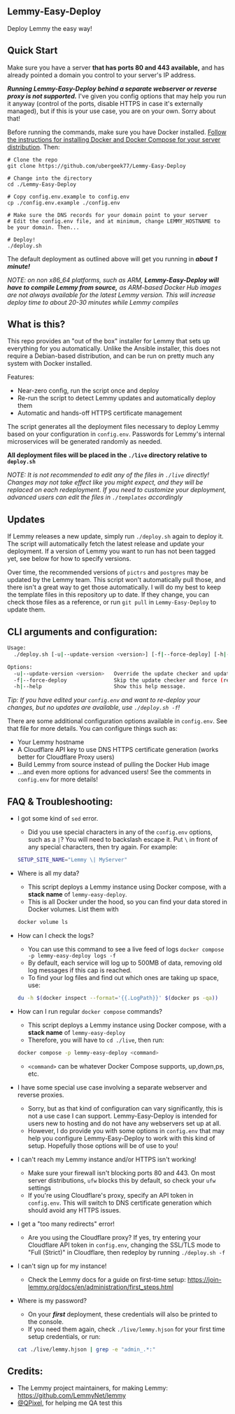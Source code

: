 Lemmy-Easy-Deploy
---

Deploy Lemmy the easy way!

Quick Start
---

Make sure you have a server **that has ports 80 and 443 available,** and has already pointed a domain you control to your server's IP address.

***Running Lemmy-Easy-Deploy behind a separate webserver or reverse proxy is not supported.*** I've given you config options that may help you run it anyway (control of the ports, disable HTTPS in case it's externally managed), but if this is your use case, you are on your own. Sorry about that!

Before running the commands, make sure you have Docker installed. [Follow the instructions for installing Docker and Docker Compose for your server distribution](https://docs.docker.com/engine/install/#server). Then:

```
# Clone the repo
git clone https://github.com/ubergeek77/Lemmy-Easy-Deploy

# Change into the directory
cd ./Lemmy-Easy-Deploy

# Copy config.env.example to config.env
cp ./config.env.example ./config.env

# Make sure the DNS records for your domain point to your server
# Edit the config.env file, and at minimum, change LEMMY_HOSTNAME to be your domain. Then...

# Deploy!
./deploy.sh
```

The default deployment as outlined above will get you running in ***about 1 minute!***

*NOTE: on non x86_64 platforms, such as ARM, **Lemmy-Easy-Deploy will have to compile Lemmy from source,** as ARM-based Docker Hub images are not always available for the latest Lemmy version. This will increase deploy time to about 20-30 minutes while Lemmy compiles*

What is this?
---
This repo provides an "out of the box" installer for Lemmy that sets up everything for you automatically. Unlike the Ansible installer, this does not require a Debian-based distribution, and can be run on pretty much any system with Docker installed.

Features:

- Near-zero config, run the script once and deploy
- Re-run the script to detect Lemmy updates and automatically deploy them
- Automatic and hands-off HTTPS certificate management

The script generates all the deployment files necessary to deploy Lemmy based on your configuration in `config.env`. Passwords for Lemmy's internal microservices will be generated randomly as needed.

**All deployment files will be placed in the `./live` directory relative to `deploy.sh`**

*NOTE: It is not recommended to edit any of the files in `./live` directly! Changes may not take effect like you might expect, and they will be replaced on each redeployment. If you need to customize your deployment, advanced users can edit the files in `./templates` accordingly*

Updates
---

If Lemmy releases a new update, simply run `./deploy.sh` again to deploy it. The script will automatically fetch the latest release and update your deployment. If a version of Lemmy you want to run has not been tagged yet, see below for how to specify versions.

Over time, the recommended versions of `pictrs` and `postgres` may be updated by the Lemmy team. This script won't automatically pull those, and there isn't a great way to get those automatically. I will do my best to keep the template files in this repository up to date. If they change, you can check those files as a reference, or run `git pull` in `Lemmy-Easy-Deploy` to update them.

CLI arguments and configuration:
---

```bash
Usage:
  ./deploy.sh [-u|--update-version <version>] [-f|--force-deploy] [-h|--help]

Options:
  -u|--update-version <version>   Override the update checker and update to <version> instead.
  -f|--force-deploy               Skip the update checker and force (re)deploy the latest/specified version.
  -h|--help                       Show this help message.
```

*Tip: If you have edited your `config.env` and want to re-deploy your changes, but no updates are available, use `./deploy.sh -f`!*

There are some additional configuration options available in `config.env`. See that file for more details. You can configure things such as:

- Your Lemmy hostname
- A Cloudflare API key to use DNS HTTPS certificate generation (works better for Cloudflare Proxy users)
- Build Lemmy from source instead of pulling the Docker Hub image
- ...and even more options for advanced users! See the comments in `config.env` for more details!


FAQ & Troubleshooting:
---
- I got some kind of `sed` error.
	- Did you use special characters in any of the `config.env` options, such as a `|`? You will need to backslash escape it. Put `\` in front of any special characters, then try again. For example:
	```bash
	SETUP_SITE_NAME="Lemmy \| MyServer"
	```

- Where is all my data?
	- This script deploys a Lemmy instance using Docker compose, with a **stack name** of `lemmy-easy-deploy`.
	- This is all Docker under the hood, so you can find your data stored in Docker volumes. List them with
	```bash
	docker volume ls
	```

- How can I check the logs?
	- You can use this command to see a live feed of logs `docker compose -p lemmy-easy-deploy logs -f`
	- By default, each service will log up to 500MB of data, removing old log messages if this cap is reached.
	- To find your log files and find out which ones are taking up space, use:
	```bash
	du -h $(docker inspect --format='{{.LogPath}}' $(docker ps -qa))
	```

- How can I run regular `docker compose` commands?
  - This script deploys a Lemmy instance using Docker compose, with a **stack name** of `lemmy-easy-deploy`
  - Therefore, you will have to `cd ./live`, then run:
  ```bash
  docker compose -p lemmy-easy-deploy <command>
  ```
  - `<command>` can be whatever Docker Compose supports, up,down,ps, etc.

- I have some special use case involving a separate webserver and reverse proxies.
	- Sorry, but as that kind of configuration can vary significantly, this is not a use case I can support. Lemmy-Easy-Deploy is intended for users new to hosting and do not have any webservers set up at all.
	- However, I do provide you with some options in `config.env` that may help you configure Lemmy-Easy-Deploy to work with this kind of setup. Hopefully those options will be of use to you!

- I can't reach my Lemmy instance and/or HTTPS isn't working!
	- Make sure your firewall isn't blocking ports 80 and 443. On most server distributions, `ufw` blocks this by default, so check your `ufw` settings
	- If you're using Cloudflare's proxy, specify an API token in `config.env`. This will switch to DNS certificate generation which should avoid any HTTPS issues.

- I get a "too many redirects" error!
	- Are you using the Cloudflare proxy? If yes, try entering your Cloudflare API token in `config.env`, changing the SSL/TLS mode to "Full (Strict)" in Cloudflare, then redeploy by running `./deploy.sh -f`

- I can't sign up for my instance!
	- Check the Lemmy docs for a guide on first-time setup: https://join-lemmy.org/docs/en/administration/first_steps.html

- Where is my password?
	- On your ***first*** deployment, these credentials will also be printed to the console.
	- If you need them again, check `./live/lemmy.hjson` for your first time setup credentials, or run:

	```bash
	cat ./live/lemmy.hjson | grep -e "admin_.*:"
	```

Credits:
---

- The Lemmy project maintainers, for making Lemmy: https://github.com/LemmyNet/lemmy
- [@QPixel](https://github.com/QPixel), for helping me QA test this
